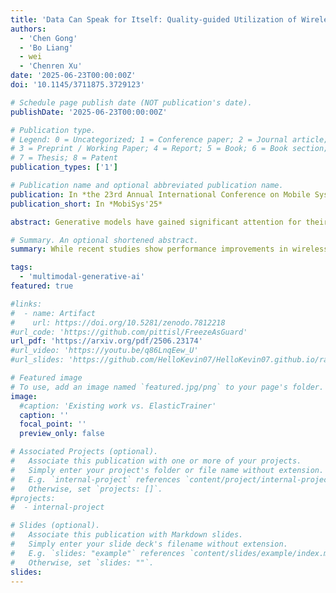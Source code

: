 ```yaml
---
title: 'Data Can Speak for Itself: Quality-guided Utilization of Wireless Synthetic Data'
authors:
  - 'Chen Gong'
  - 'Bo Liang'
  - wei
  - 'Chenren Xu'
date: '2025-06-23T00:00:00Z'
doi: '10.1145/3711875.3729123'

# Schedule page publish date (NOT publication's date).
publishDate: '2025-06-23T00:00:00Z'

# Publication type.
# Legend: 0 = Uncategorized; 1 = Conference paper; 2 = Journal article;
# 3 = Preprint / Working Paper; 4 = Report; 5 = Book; 6 = Book section;
# 7 = Thesis; 8 = Patent
publication_types: ['1']

# Publication name and optional abbreviated publication name.
publication: In *the 23rd Annual International Conference on Mobile Systems, Applications and Services (MobiSys'24)*
publication_short: In *MobiSys'25*

abstract: Generative models have gained significant attention for their ability to produce realistic synthetic data that supplements the quantity of real-world datasets. While recent studies show performance improvements in wireless sensing tasks by incorporating all synthetic data into training sets, the quality of synthetic data remains unpredictable and the resulting performance gains are not guaranteed. To address this gap, we propose tractable and generalizable metrics to quantify quality attributes of synthetic data - affinity and diversity. Our assessment reveals prevalent affinity limitation in current wireless synthetic data, leading to mislabeled data and degraded task performance. We attribute the quality limitation to generative models' lack of awareness of untrained conditions and domain-specific processing. To mitigate these issues, we introduce SynCheck, a quality-guided synthetic data utilization scheme that refines synthetic data quality during task model training. Our evaluation demonstrates that SynCheck consistently outperforms quality-oblivious utilization of synthetic data, and achieves 4.3% performance improvement even when the previous utilization degrades performance by 13.4%.

# Summary. An optional shortened abstract.
summary: While recent studies show performance improvements in wireless sensing tasks by incorporating synthetic data from generative models into training sets, the quality of synthetic data remains unpredictable and the resulting performance gains are not guaranteed. To address this gap, we propose tractable and generalizable metrics to quantify quality attributes of synthetic data - affinity and diversity. Our assessment reveals prevalent affinity limitation in current wireless synthetic data, leading to mislabeled data and degraded task performance. We attribute the quality limitation to generative models' lack of awareness of untrained conditions and domain-specific processing. To mitigate these issues, we introduce SynCheck, a quality-guided synthetic data utilization scheme that refines synthetic data quality during task model training. Our evaluation demonstrates that SynCheck consistently outperforms quality-oblivious utilization of synthetic data.

tags:
  - 'multimodal-generative-ai'
featured: true

#links:
#  - name: Artifact
#    url: https://doi.org/10.5281/zenodo.7812218
#url_code: 'https://github.com/pittisl/FreezeAsGuard'
url_pdf: 'https://arxiv.org/pdf/2506.23174'
#url_video: 'https://youtu.be/q86LnqEew_U'
#url_slides: 'https://github.com/HelloKevin07/HelloKevin07.github.io/raw/master/files/ElasticTrainer-slides.pptx'

# Featured image
# To use, add an image named `featured.jpg/png` to your page's folder.
image:
  #caption: 'Existing work vs. ElasticTrainer'
  caption: ''
  focal_point: ''
  preview_only: false

# Associated Projects (optional).
#   Associate this publication with one or more of your projects.
#   Simply enter your project's folder or file name without extension.
#   E.g. `internal-project` references `content/project/internal-project/index.md`.
#   Otherwise, set `projects: []`.
#projects:
#  - internal-project

# Slides (optional).
#   Associate this publication with Markdown slides.
#   Simply enter your slide deck's filename without extension.
#   E.g. `slides: "example"` references `content/slides/example/index.md`.
#   Otherwise, set `slides: ""`.
slides:
---
```


